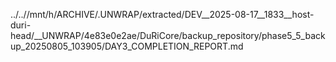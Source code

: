 ../..//mnt/h/ARCHIVE/.UNWRAP/extracted/DEV__2025-08-17__1833__host-duri-head/__UNWRAP/4e83e0e2ae/DuRiCore/backup_repository/phase5_5_backup_20250805_103905/DAY3_COMPLETION_REPORT.md